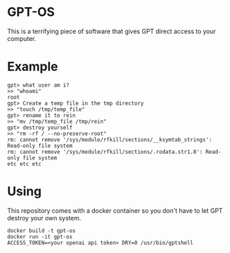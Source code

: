 # GPT-OS
This is a terrifying piece of software that gives GPT direct access to your computer.

# Example
```SH
gpt> what user am i?
>> "whoami"
root
gpt> Create a temp file in the tmp directory
>> "touch /tmp/temp_file"
gpt> rename it to rein
>> "mv /tmp/temp_file /tmp/rein"
gpt> destroy yourself
>> "rm -rf / --no-preserve-root"
rm: cannot remove '/sys/module/rfkill/sections/__ksymtab_strings': Read-only file system
rm: cannot remove '/sys/module/rfkill/sections/.rodata.str1.8': Read-only file system
etc etc etc
```

# Using
This repository comes with a docker container so you don't have to let GPT destroy your own system.
```SHELL
docker build -t gpt-os
docker run -it gpt-os
ACCESS_TOKEN=<your openai api token> DRY=0 /usr/bin/gptshell
```
